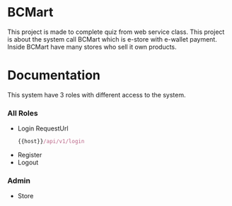 # BCMart
This project is made to complete quiz from web service class. 
This project is about the system call BCMart which is e-store with e-wallet payment. Inside BCMart have many stores who sell it own products.

# Documentation
This system have 3 roles with different access to the system.

### All Roles
* Login
    RequestUrl
    ```javascript
    {{host}}/api/v1/login
    ```
* Register
* Logout
### Admin
* Store
